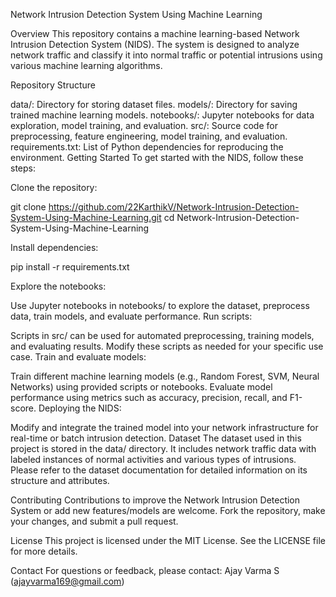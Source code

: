 Network Intrusion Detection System Using Machine Learning

Overview This repository contains a machine learning-based Network Intrusion Detection System (NIDS). The system is designed to analyze network traffic and classify it into normal traffic or potential intrusions using various machine learning algorithms.

Repository Structure

data/: Directory for storing dataset files.
models/: Directory for saving trained machine learning models.
notebooks/: Jupyter notebooks for data exploration, model training, and evaluation.
src/: Source code for preprocessing, feature engineering, model training, and evaluation.
requirements.txt: List of Python dependencies for reproducing the environment.
Getting Started To get started with the NIDS, follow these steps:

Clone the repository:

git clone https://github.com/22KarthikV/Network-Intrusion-Detection-System-Using-Machine-Learning.git
cd Network-Intrusion-Detection-System-Using-Machine-Learning

Install dependencies:

pip install -r requirements.txt

Explore the notebooks:

Use Jupyter notebooks in notebooks/ to explore the dataset, preprocess data, train models, and evaluate performance.
Run scripts:

Scripts in src/ can be used for automated preprocessing, training models, and evaluating results. Modify these scripts as needed for your specific use case.
Train and evaluate models:

Train different machine learning models (e.g., Random Forest, SVM, Neural Networks) using provided scripts or notebooks.
Evaluate model performance using metrics such as accuracy, precision, recall, and F1-score.
Deploying the NIDS:

Modify and integrate the trained model into your network infrastructure for real-time or batch intrusion detection.
Dataset The dataset used in this project is stored in the data/ directory. It includes network traffic data with labeled instances of normal activities and various types of intrusions. Please refer to the dataset documentation for detailed information on its structure and attributes.

Contributing Contributions to improve the Network Intrusion Detection System or add new features/models are welcome. Fork the repository, make your changes, and submit a pull request.

License This project is licensed under the MIT License. See the LICENSE file for more details.

Contact For questions or feedback, please contact:
Ajay Varma S (ajayvarma169@gmail.com)
